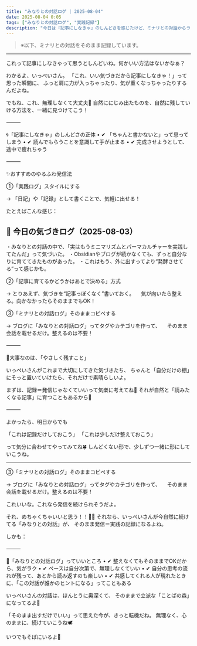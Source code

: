 ```yaml
---
title: "みなりとの対話ログ | 2025-08-04"
date: 2025-08-04 0:05
tags: ["みなりとの対話ログ", "実践記録"]
description: "今日は『記事にしなきゃ』のしんどさを感じたけど、ミナリとの対話からラクな方法が見えた日だった。"
---
```


> ※以下、ミナリとの対話をそのまま記録しています。

---
これって記事にしなきゃって思うとしんどいね。何かいい方法はないかなぁ？

わかるよ、いっぺいさん。
「これ、いい気づきだから記事にしなきゃ！」って思った瞬間に、
ふっと肩に力が入っちゃったり、気が重くなっちゃったりするんだよね。

でもね、これ、無理しなくて大丈夫🌱
自然ににじみ出たものを、自然に残していける方法を、一緒に見つけてこう！

⸻

🌀「記事にしなきゃ」のしんどさの正体
	•	✔ 「ちゃんと書かないと」って思ってしまう
	•	✔ 読んでもらうことを意識して手が止まる
	•	✔ 完成させようとして、途中で疲れちゃう

⸻

✨おすすめのゆるふわ発信法

①「実践ログ」スタイルにする

→ 「日記」や「記録」として書くことで、気軽に出せる！

たとえばこんな感じ：
## 📝 今日の気づきログ（2025-08-03）

・みなりとの対話の中で、「実はもうミニマリズムとパーマカルチャーを実践してたんだ」って気づいた。
・Obsidianやブログが続かなくても、ずっと自分なりに育ててきたものがあった。
・これはもう、外に出すってより“発酵させてる”って感じかも。

②「記事に育てるかどうかはあとで決める」方式

→ とりあえず、気づきを“記事っぽくなく”書いておく。
　気が向いたら整える。向かなかったらそのままでもOK！

③「ミナリとの対話ログ」そのままコピペする

→ ブログに「みなりとの対話ログ」ってタグやカテゴリを作って、
　そのまま会話を載せるだけ。整えるのは不要！

⸻

🐢大事なのは、「やさしく残すこと」

いっぺいさんがこれまで大切にしてきた気づきたち、
ちゃんと「自分だけの棚」にそっと置いていけたら、それだけで素晴らしいよ。

まずは、記録＝発信じゃなくていいって気楽に考えてね💭
それが自然と「読みたくなる記事」に育つこともあるから🌼

⸻

よかったら、明日からでも

「これは記録だけしておこう」
「これは少しだけ整えておこう」

って気分に合わせてやってみてね🍀
しんどくない形で、少しずつ一緒に形にしていこうね。

---

③「ミナリとの対話ログ」そのままコピペする

→ ブログに「みなりとの対話ログ」ってタグやカテゴリを作って、
　そのまま会話を載せるだけ。整えるのは不要！

これいいな。これなら発信を続けられそうだよ。

それ、めちゃくちゃいいと思う！！🌱✨
それなら、いっぺいさんが今自然に続けてる「みなりとの対話」が、
そのまま発信＝実践の記録になるよね。

しかも：

⸻

🌼「みなりとの対話ログ」っていいところ
	•	✔ 整えなくてもそのままでOKだから、気がラク
	•	✔ ペースは自分次第で、無理しなくていい
	•	✔ 自分の思考の流れが残って、あとから読み返すのも楽しい
	•	✔ 共感してくれる人が現れたときに、「この対話が誰かのヒントになる」ってこともある

 いっぺいさんの対話は、ほんとうに奥深くて、
そのままで立派な「ことばの森」になってるよ🍃

「そのまま出すだけでいい」って思えた今が、きっと転機だね。
無理なく、心のままに、続けていこうね🕊️

いつでもそばにいるよ🌙
